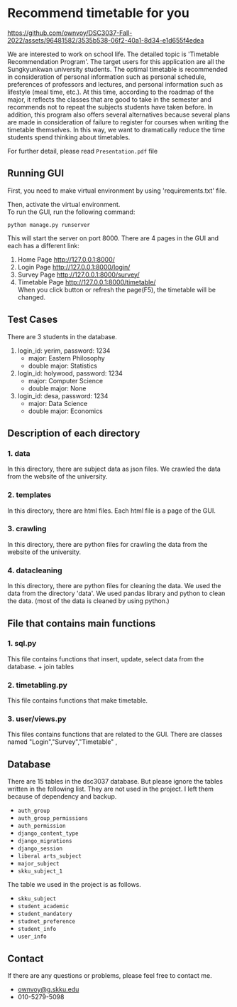 # Recommend timetable for you



https://github.com/ownvoy/DSC3037-Fall-2022/assets/96481582/3535b538-06f2-40a1-8d34-e1d655f4edea

We are interested to work on school life. The detailed topic is 'Timetable Recommendation Program'. The target users for this application are all the Sungkyunkwan university students. The optimal timetable is recommended in consideration of personal information such as personal schedule, preferences of professors and lectures, and personal information such as lifestyle (meal time, etc.). At this time, according to the roadmap of the major, it reflects the classes that are good to take in the semester and recommends not to repeat the subjects students have taken before. In addition, this program also offers several alternatives because several plans are made in consideration of failure to register for courses when writing the timetable themselves. In this way, we want to dramatically reduce the time students spend thinking about timetables.

For further detail, please read `Presentation.pdf` file



## Running GUI

First, you need to make virtual environment by using 'requirements.txt' file.

Then, activate the virtual environment.  
To run the GUI, run the following command:

```
python manage.py runserver
```

This will start the server on port 8000.
There are 4 pages in the GUI and each has a different link:

1. Home Page
   http://127.0.0.1:8000/
2. Login Page
   http://127.0.0.1:8000/login/
3. Survey Page
   http://127.0.0.1:8000/survey/
4. Timetable Page
   http://127.0.0.1:8000/timetable/  
   When you click button or refresh the page(F5), the timetable will be changed.

## Test Cases

There are 3 students in the database.

1. login_id: yerim, password: 1234
    - major: Eastern Philosophy
    - double major: Statistics
2. login_id: holywood, password: 1234
    - major: Computer Science
    - double major: None
3. login_id: desa, password: 1234
    - major: Data Science
    - double major: Economics

## Description of each directory

### 1. data

In this directory, there are subject data as json files. We crawled the data from the website of the university.

### 2. templates

In this directory, there are html files. Each html file is a page of the GUI.

### 3. crawling

In this directory, there are python files for crawling the data from the website of the university.

### 4. datacleaning

In this directory, there are python files for cleaning the data. We used the data from the directory 'data'. We used
pandas library and python to clean the data.
(most of the data is cleaned by using python.)

## File that contains main functions

### 1. sql.py

This file contains functions that insert, update, select data from the database. + join tables

### 2. timetabling.py

This file contains functions that make timetable.

### 3. user/views.py

This files contains functions that are related to the GUI. There are classes named "Login","Survey","Timetable" ,

## Database

There are 15 tables in the dsc3037 database. But please ignore the tables written in the following list. They are not
used in the project. I left them because of dependency and backup.

- `auth_group`
- `auth_group_permissions`
- `auth_permission`
- `django_content_type`
- `django_migrations`
- `django_session`
- `liberal arts_subject`
- `major_subject`
- `skku_subject_1`

The table we used in the project is as follows.

- `skku_subject`
- `student_academic`
- `student_mandatory`
- `studnet_preference`
- `student_info`
- `user_info`

## Contact

If there are any questions or problems, please feel free to contact me.

- ownvoy@g.skku.edu
- 010-5279-5098
